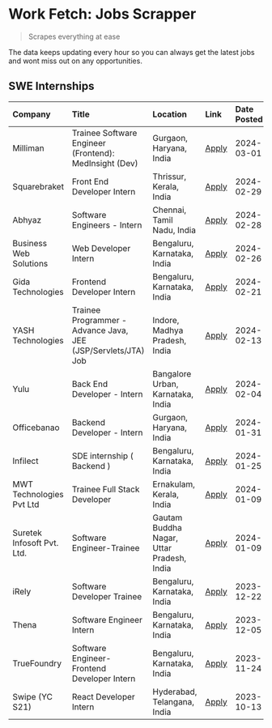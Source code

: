 # Work Fetch: Jobs Scrapper
> Scrapes everything at ease

The data keeps updating every hour so you can always get the latest jobs and wont miss out on any opportunities.

## SWE Internships
<!--START_SECTION:workfetch-->
| Company                    | Title                                                         | Location                                  | Link                                                                                                                                                                                                                                                                          | Date Posted   |
|:---------------------------|:--------------------------------------------------------------|:------------------------------------------|:------------------------------------------------------------------------------------------------------------------------------------------------------------------------------------------------------------------------------------------------------------------------------|:--------------|
| Milliman                   | Trainee Software Engineer (Frontend): MedInsight (Dev)        | Gurgaon, Haryana, India                   | [Apply](https://in.linkedin.com/jobs/view/trainee-software-engineer-frontend-medinsight-dev-at-milliman-3792874280?refId=fGgFWNKDRhxGe35f6oETcw%3D%3D&trackingId=vcC%2FMxbtkiAqTxDWCZ6v%2Bw%3D%3D&position=10&pageNum=0&trk=public_jobs_jserp-result_search-card)             | 2024-03-01    |
| Squarebraket               | Front End Developer Intern                                    | Thrissur, Kerala, India                   | [Apply](https://in.linkedin.com/jobs/view/front-end-developer-intern-at-squarebraket-3838541191?refId=fGgFWNKDRhxGe35f6oETcw%3D%3D&trackingId=urn%2F5RhJPTokAnuOJG92QA%3D%3D&position=17&pageNum=0&trk=public_jobs_jserp-result_search-card)                                  | 2024-02-29    |
| Abhyaz                     | Software Engineers - Intern                                   | Chennai, Tamil Nadu, India                | [Apply](https://in.linkedin.com/jobs/view/software-engineers-intern-at-abhyaz-3842331306?refId=fGgFWNKDRhxGe35f6oETcw%3D%3D&trackingId=HsNoM6VZF7XpZH2qj2OJ7w%3D%3D&position=23&pageNum=0&trk=public_jobs_jserp-result_search-card)                                           | 2024-02-28    |
| Business Web Solutions     | Web Developer Intern                                          | Bengaluru, Karnataka, India               | [Apply](https://in.linkedin.com/jobs/view/web-developer-intern-at-business-web-solutions-3839906144?refId=fGgFWNKDRhxGe35f6oETcw%3D%3D&trackingId=CsSD6f14OnNYraQP3rRc5A%3D%3D&position=21&pageNum=0&trk=public_jobs_jserp-result_search-card)                                | 2024-02-26    |
| Gida Technologies          | Frontend Developer Intern                                     | Bengaluru, Karnataka, India               | [Apply](https://in.linkedin.com/jobs/view/frontend-developer-intern-at-gida-technologies-3836040945?refId=fGgFWNKDRhxGe35f6oETcw%3D%3D&trackingId=skdR6siu8ScasKJoMsioag%3D%3D&position=16&pageNum=0&trk=public_jobs_jserp-result_search-card)                                | 2024-02-21    |
| YASH Technologies          | Trainee Programmer - Advance Java, JEE (JSP/Servlets/JTA) Job | Indore, Madhya Pradesh, India             | [Apply](https://in.linkedin.com/jobs/view/trainee-programmer-advance-java-jee-jsp-servlets-jta-job-at-yash-technologies-3811759183?refId=fGgFWNKDRhxGe35f6oETcw%3D%3D&trackingId=aI1hKVOzHlphVclV6hskGw%3D%3D&position=14&pageNum=0&trk=public_jobs_jserp-result_search-card) | 2024-02-13    |
| Yulu                       | Back End Developer - Intern                                   | Bangalore Urban, Karnataka, India         | [Apply](https://in.linkedin.com/jobs/view/back-end-developer-intern-at-yulu-3821682220?refId=fGgFWNKDRhxGe35f6oETcw%3D%3D&trackingId=hgcdVl72H6heMea5rEyZOg%3D%3D&position=6&pageNum=0&trk=public_jobs_jserp-result_search-card)                                              | 2024-02-04    |
| Officebanao                | Backend Developer - Intern                                    | Gurgaon, Haryana, India                   | [Apply](https://in.linkedin.com/jobs/view/backend-developer-intern-at-officebanao-3814263731?refId=fGgFWNKDRhxGe35f6oETcw%3D%3D&trackingId=9nplcijnq6a7qTvSlbpQug%3D%3D&position=24&pageNum=0&trk=public_jobs_jserp-result_search-card)                                       | 2024-01-31    |
| Infilect                   | SDE internship ( Backend )                                    | Bengaluru, Karnataka, India               | [Apply](https://in.linkedin.com/jobs/view/sde-internship-backend-at-infilect-3815120558?refId=fGgFWNKDRhxGe35f6oETcw%3D%3D&trackingId=ZBU7Ej3eTH4qbt1xUHpFxw%3D%3D&position=25&pageNum=0&trk=public_jobs_jserp-result_search-card)                                            | 2024-01-25    |
| MWT Technologies Pvt Ltd   | Trainee Full Stack Developer                                  | Ernakulam, Kerala, India                  | [Apply](https://in.linkedin.com/jobs/view/trainee-full-stack-developer-at-mwt-technologies-pvt-ltd-3800921715?refId=fGgFWNKDRhxGe35f6oETcw%3D%3D&trackingId=PtcWSHCsTs11Qwy%2F2pOC4g%3D%3D&position=4&pageNum=0&trk=public_jobs_jserp-result_search-card)                     | 2024-01-09    |
| Suretek Infosoft Pvt. Ltd. | Software Engineer-Trainee                                     | Gautam Buddha Nagar, Uttar Pradesh, India | [Apply](https://in.linkedin.com/jobs/view/software-engineer-trainee-at-suretek-infosoft-pvt-ltd-3800934643?refId=fGgFWNKDRhxGe35f6oETcw%3D%3D&trackingId=RWdF4awMCM2ehO5wCN9sJA%3D%3D&position=18&pageNum=0&trk=public_jobs_jserp-result_search-card)                         | 2024-01-09    |
| iRely                      | Software Developer Trainee                                    | Bengaluru, Karnataka, India               | [Apply](https://in.linkedin.com/jobs/view/software-developer-trainee-at-irely-3801577534?refId=fGgFWNKDRhxGe35f6oETcw%3D%3D&trackingId=cir9beBx0FPAAhtY9M8%2B1g%3D%3D&position=9&pageNum=0&trk=public_jobs_jserp-result_search-card)                                          | 2023-12-22    |
| Thena                      | Software Engineer Intern                                      | Bengaluru, Karnataka, India               | [Apply](https://in.linkedin.com/jobs/view/software-engineer-intern-at-thena-3778731751?refId=fGgFWNKDRhxGe35f6oETcw%3D%3D&trackingId=XoA2pz%2FBC2wZT6NZSyaheg%3D%3D&position=12&pageNum=0&trk=public_jobs_jserp-result_search-card)                                           | 2023-12-05    |
| TrueFoundry                | Software Engineer- Frontend Developer Intern                  | Bengaluru, Karnataka, India               | [Apply](https://in.linkedin.com/jobs/view/software-engineer-frontend-developer-intern-at-truefoundry-3790095058?refId=fGgFWNKDRhxGe35f6oETcw%3D%3D&trackingId=K7Tu1jxbSB01wtRCz%2BjWZQ%3D%3D&position=11&pageNum=0&trk=public_jobs_jserp-result_search-card)                  | 2023-11-24    |
| Swipe (YC S21)             | React Developer Intern                                        | Hyderabad, Telangana, India               | [Apply](https://in.linkedin.com/jobs/view/react-developer-intern-at-swipe-yc-s21-3737600089?refId=fGgFWNKDRhxGe35f6oETcw%3D%3D&trackingId=2mkqVO%2FyaoeXuVpovSuYig%3D%3D&position=13&pageNum=0&trk=public_jobs_jserp-result_search-card)                                      | 2023-10-13    |
<!--END_SECTION:workfetch-->
